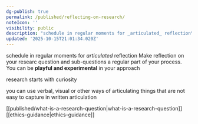 ```yaml
---
dg-publish: true
permalink: /published/reflecting-on-research/
noteIcon: ''
visibility: public
description: "schedule in regular moments for _articulated_ reflection\n\tMake reflection on your researc question and sub-questions a regular part of your process. You can be "
updated: '2025-10-15T21:01:34.020Z'
---
```


schedule in regular moments for _articulated_ reflection
	Make reflection on your researc question and sub-questions a regular part of your process. You can be **playful and experimental** in your approach

research starts with curiosity

you can use verbal, visual or other ways of articulating things that are not easy to capture in written articulation 

[[published/what-is-a-research-question\|what-is-a-research-question]]
[[ethics-guidance\|ethics-guidance]]

